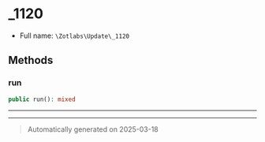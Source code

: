 
# _1120





* Full name: `\Zotlabs\Update\_1120`




## Methods


### run



```php
public run(): mixed
```












***


***
> Automatically generated on 2025-03-18

